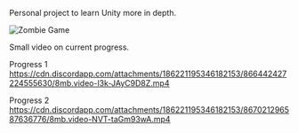 Personal project to learn Unity more in depth.

![Zombie Game](https://user-images.githubusercontent.com/9462056/140250841-b2a18b15-59c3-4a70-8bab-b171ca25ebcd.jpg)

Small video on current progress.

Progress 1
https://cdn.discordapp.com/attachments/186221195346182153/866442427224555630/8mb.video-l3k-JAyC9D8Z.mp4

Progress 2
https://cdn.discordapp.com/attachments/186221195346182153/867021296587636776/8mb.video-NVT-taGm93wA.mp4
